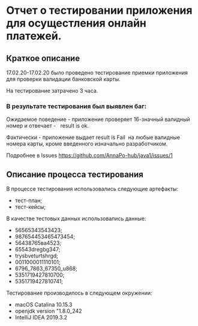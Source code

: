 # Отчет о тестировании приложения для осущестления онлайн  платежей.  
## Краткое описание 
 17.02.20-17.02.20 было проведено тестирование приемки приложения для проверки валидации банковской карты. 

На тестирование затрачено 3 часа. 

### В результате тестирования был выявлен баг: 
Ожидаемое поведение - приложение проверяет 16-значный валидный номер и отвечает -   result is ok. 

Фактически - приложение выдает result is Fail  на любые валидные номера карты, кроме введенного изначально разработчиком. 

Подробнее в Issues 
https://github.com/AnnaPo-hub/java1/issues/1

## Описание процесса тестирования 

В процессе тестирования использовались следующие артефакты:
 - тест-план; 
- тест-кейсы; 


В качестве тестовых данных использовались данные: 
 - 56565343543423; 
 - 987654453465473454; 
 - 56438765ва4523; 
 - 65543dregbg347; 
 - trysbveturtshrgd; 
 - 0011000011110101; 
 - 6796_7863_67350_u868; 
 - 5351719427810700; 
 - 5351719427810741; 



Тестирование производилось в следующем окружении:
 - macOS Catalina 10.15.3
 - openjdk version "1.8.0_242
 - IntelliJ IDEA 2019.3.2


